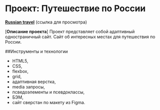 # Проект: Путешествие по России
[**Russian travel**](https://dmitry-razumov.github.io/russian-travel/) (ссылка для просмотра)

[**Описание проекта**]
Проект представляет собой адаптивный одностраничный сайт.
Сайт об интересных местах для путешествия по России.

##Инструменты и технологии

* HTML5,
* CSS,
* flexbox,
* grid,
* адаптивная верстка,
* media запросы,
* псведоэлементы и псевдоклассы,
* БЭМ,
* сайт сверстан по макету из Figma.
